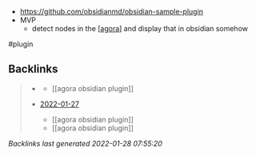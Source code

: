 - https://github.com/obsidianmd/obsidian-sample-plugin
- MVP
	- detect nodes in the [[agora]] and display that in obsidian somehow

#plugin

[//begin]: # "Autogenerated link references for markdown compatibility"
[agora]: agora.md "agora"
[//end]: # "Autogenerated link references"

## Backlinks

> - [](2021-05-23.md)
>   - [[agora obsidian plugin]]
>    
> - [2022-01-27](todo.md)
>   - [[agora obsidian plugin]]
>   - [[agora obsidian plugin]]

_Backlinks last generated 2022-01-28 07:55:20_
